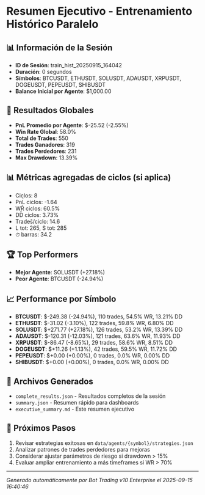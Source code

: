 # Resumen Ejecutivo - Entrenamiento Histórico Paralelo

## 📊 Información de la Sesión
- **ID de Sesión**: train_hist_20250915_164042
- **Duración**: 0 segundos
- **Símbolos**: BTCUSDT, ETHUSDT, SOLUSDT, ADAUSDT, XRPUSDT, DOGEUSDT, PEPEUSDT, SHIBUSDT
- **Balance Inicial por Agente**: $1,000.00

## 🎯 Resultados Globales
- **PnL Promedio por Agente**: $-25.52 (-2.55%)
- **Win Rate Global**: 58.0%
- **Total de Trades**: 550
- **Trades Ganadores**: 319
- **Trades Perdedores**: 231
- **Max Drawdown**: 13.39%

## 📊 Métricas agregadas de ciclos (si aplica)
- Ciclos: 8
- PnL̄ ciclos: -1.64
- WR̄ ciclos: 60.5%
- DD̄ ciclos: 3.73%
- Trades̄/ciclo: 14.6
- L tot: 265, S tot: 285
- ⏱̄ barras: 34.2


## 🏆 Top Performers
- **Mejor Agente**: SOLUSDT (+27.18%)
- **Peor Agente**: BTCUSDT (-24.94%)

## 📈 Performance por Símbolo
- **BTCUSDT**: $-249.38 (-24.94%), 110 trades, 54.5% WR, 13.21% DD
- **ETHUSDT**: $-31.02 (-3.10%), 122 trades, 59.8% WR, 6.80% DD
- **SOLUSDT**: $+271.77 (+27.18%), 126 trades, 53.2% WR, 13.39% DD
- **ADAUSDT**: $-120.31 (-12.03%), 121 trades, 63.6% WR, 11.93% DD
- **XRPUSDT**: $-86.47 (-8.65%), 29 trades, 58.6% WR, 8.51% DD
- **DOGEUSDT**: $+11.26 (+1.13%), 42 trades, 59.5% WR, 11.72% DD
- **PEPEUSDT**: $+0.00 (+0.00%), 0 trades, 0.0% WR, 0.00% DD
- **SHIBUSDT**: $+0.00 (+0.00%), 0 trades, 0.0% WR, 0.00% DD

## 📁 Archivos Generados
- `complete_results.json` - Resultados completos de la sesión
- `summary.json` - Resumen rápido para dashboards
- `executive_summary.md` - Este resumen ejecutivo

## 🎯 Próximos Pasos
1. Revisar estrategias exitosas en `data/agents/{symbol}/strategies.json`
2. Analizar patrones de trades perdedores para mejoras
3. Considerar ajustar parámetros de riesgo si drawdown > 15%
4. Evaluar ampliar entrenamiento a más timeframes si WR > 70%

---
*Generado automáticamente por Bot Trading v10 Enterprise el 2025-09-15 16:40:46*
